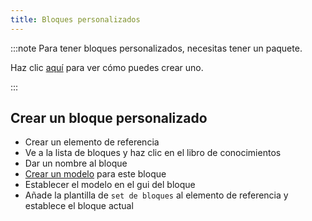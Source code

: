 ```yaml
---
title: Bloques personalizados
---
```


:::note Para tener bloques personalizados, necesitas tener un paquete.

Haz clic [aquí](pack#create-a-pack) para ver cómo puedes crear uno.

:::

## Crear un bloque personalizado

* Crear un elemento de referencia [](custom-items)
* Ve a la lista de bloques y haz clic en el libro de conocimientos
* Dar un nombre al bloque
* [Crear un modelo](custom-models) para este bloque
* Establecer el modelo en el gui del bloque
* Añade la plantilla de `set de bloques` al elemento de referencia y establece el bloque actual

